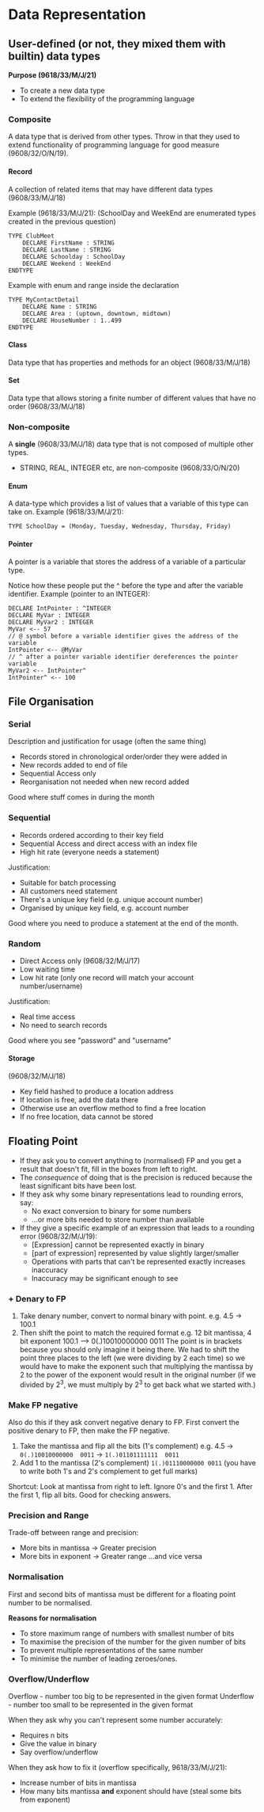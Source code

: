 # Data Representation
## User-defined (or not, they mixed them with builtin) data types
**Purpose (9618/33/M/J/21)**
- To create a new data type
- To extend the flexibility of the programming language
### Composite
A data type that is derived from other types. Throw in that they used to extend functionality of programming language for good measure (9608/32/O/N/19).
#### Record
A collection of related items that may have different data types (9608/33/M/J/18)

Example (9618/33/M/J/21):
(SchoolDay and WeekEnd are enumerated types created in the previous question)

```
TYPE ClubMeet
    DECLARE FirstName : STRING
    DECLARE LastName : STRING
    DECLARE Schoolday : SchoolDay
    DECLARE Weekend : WeekEnd
ENDTYPE
```

Example with enum and range inside the declaration

```
TYPE MyContactDetail
    DECLARE Name : STRING
    DECLARE Area : (uptown, downtown, midtown)
    DECLARE HouseNumber : 1..499
ENDTYPE
```

#### Class
Data type that has properties and methods for an object (9608/33/M/J/18)
#### Set
Data type that allows storing a finite number of different values that have no order (9608/33/M/J/18)
### Non-composite
A **single** (9608/33/M/J/18) data type that is not composed of multiple other types.
- STRING, REAL, INTEGER etc, are non-composite (9608/33/O/N/20)
#### Enum
A data-type which provides a list of values that a variable of this type can take on.
Example (9618/33/M/J/21):

```TYPE SchoolDay = (Monday, Tuesday, Wednesday, Thursday, Friday)```

#### Pointer
A pointer is a variable that stores the address of a variable of a particular type.

Notice how these people put the ^ before the type and after the variable identifier.
Example (pointer to an INTEGER):

```
DECLARE IntPointer : ^INTEGER
DECLARE MyVar : INTEGER
DECLARE MyVar2 : INTEGER
MyVar <-- 57
// @ symbol before a variable identifier gives the address of the variable
IntPointer <-- @MyVar
// ^ after a pointer variable identifier dereferences the pointer variable
MyVar2 <-- IntPointer^
IntPointer^ <-- 100
```

## File Organisation
### Serial
Description and justification for usage (often the same thing)
- Records stored in chronological order/order they were added in
- New records added to end of file
- Sequential Access only
- Reorganisation not needed when new record added

Good where stuff comes in during the month

### Sequential
- Records ordered according to their key field
- Sequential Access and direct access with an index file
- High hit rate (everyone needs a statement)

Justification:
- Suitable for batch processing
- All customers need statement
- There's a unique key field (e.g. unique account number)
- Organised by unique key field, e.g. account number

Good where you need to produce a statement at the end of the month.

### Random
- Direct Access only (9608/32/M/J/17)
- Low waiting time
- Low hit rate (only one record will match your account number/username)

Justification:
- Real time access
- No need to search records

Good where you see "password" and "username"

#### Storage
(9608/32/M/J/18)
- Key field hashed to produce a location address
- If location is free, add the data there
- Otherwise use an overflow method to find a free location
- If no free location, data cannot be stored

## Floating Point
- If they ask you to convert anything to (normalised) FP and you get a result that doesn't fit, fill in the boxes from left to right.
- The _consequence_ of doing that is the precision is reduced because the least significant bits have been lost.
- If they ask why some binary representations lead to rounding errors, say:
    - No exact conversion to binary for some numbers
    - ...or more bits needed to store number than available
- If they give a specific example of an expression that leads to a rounding error (9608/32/M/J/19):
    - [Expression] cannot be represented exactly in binary
    - [part of expression] represented by value slightly larger/smaller
    - Operations with parts that can't be represented exactly increases inaccuracy
    - Inaccuracy may be significant enough to see

### + Denary to FP
1. Take denary number, convert to normal binary with point.
e.g. 4.5 -> 100.1
2. Then shift the point to match the required format
e.g. 12 bit mantissa, 4 bit exponent
100.1     -->      0(.)10010000000  0011
The point is in brackets because you should only imagine it being there.
We had to shift the point three places to the left (we were dividing by 2 each time) so we would have to make the exponent such that multiplying the mantissa by 2 to the power of the exponent would result in the original number (if we divided by $2^3$, we must multiply by $2^3$ to get back what we started with.)
### Make FP negative
Also do this if they ask convert negative denary to FP. First convert the positive denary to FP, then make the FP negative.
1. Take the mantissa and flip all the bits (1's complement)
e.g. 4.5  →  `0(.)10010000000  0011`
               →  `1(.)01101111111  0011`
2. Add 1 to the mantissa (2's complement)
`1(.)01110000000 0011`
(you have to write both 1's and 2's complement to get full marks)

Shortcut:
Look at mantissa from right to left. Ignore 0's and the first 1. After the first 1, flip all bits. Good for checking answers.

### Precision and Range
Trade-off between range and precision:
- More bits in mantissa → Greater precision
- More bits in exponent → Greater range
…and vice versa

### Normalisation
First and second bits of mantissa must be different for a floating point number to be normalised.

**Reasons for normalisation**
- To store maximum range of numbers with smallest number of bits
- To maximise the precision of the number for the given number of bits
- To prevent multiple representations of the same number
- To minimise the number of leading zeroes/ones.

### Overflow/Underflow
Overflow - number too big to be represented in the given format
Underflow - number too small to be represented in the given format

When they ask why you can't represent some number accurately:
- Requires n bits
- Give the value in binary
- Say overflow/underflow

When they ask how to fix it (overflow specifically, 9618/33/M/J/21):
- Increase number of bits in mantissa
- How many bits mantissa **and** exponent should have (steal some bits from exponent) 
